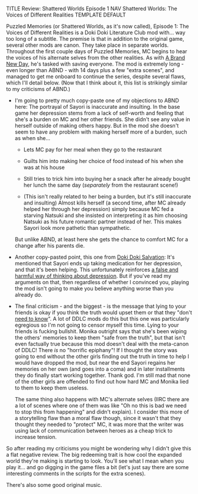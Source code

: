 TITLE Review: Shattered Worlds Episode 1
NAV Shattered Worlds: The Voices of Different Realities
TEMPLATE DEFAULT

Puzzled Memories (or Shattered Worlds, as it's now called), Episode 1: The Voices of Different Realities is a Doki Doki Literature Club mod with... way too long of a subtitle. The premise is that in addition to the original game, several other mods are canon. They take place in separate worlds. Throughout the first couple days of Puzzled Memories, MC begins to hear the voices of his alternate selves from the other realities. As with [A Brand New Day](a_brand_new_day), he's tasked with saving everyone. The mod is extremely long - even longer than ABND - with 14 days plus a few "extra scenes", and managed to get me onboard to continue the series, despite several flaws, which I'll detail below. (Now that I think about it, this list is strikingly similar to my criticisms of ABND.)

* I'm going to pretty much copy-paste one of my objections to ABND here: The portrayal of Sayori is inaccurate and insulting. In the base game her depression stems from a lack of self-worth and feeling that she's a burden on MC and her other friends. She didn't see any value in herself outside of making others happy. But in the mod she doesn't seem to have any problem with making herself more of a burden, such as when she...

	* Lets MC pay for her meal when they go to the restaurant

	* Guilts him into making her choice of food instead of his when she was at his house

	* Still tries to trick him into buying her a snack after he already bought her lunch the same day (*separately* from the restaurant scene!)

	* (This isn't really related to her being a burden, but it's still inaccurate and insulting) Almost kills herself (a second time, after MC already helped her through her depression) simply because MC fed a starving Natsuki and she insisted on interpreting it as him choosing Natsuki as his future romantic partner instead of her. This makes Sayori look more pathetic than sympathetic.

	But unlike ABND, at least here she gets the chance to comfort MC for a change after <span class="spoiler">his parents die</span>.

* Another copy-pasted point, this one from [Doki Doki Salvation](salvation): It's mentioned that Sayori ends up taking medication for her depression, and that it's been helping. This unfortunately reinforces [a false and harmful way of thinking about depression](/protagonism/mental_health). But if you've read my arguments on that, then regardless of whether I convinced you, playing the mod isn't going to make you believe anything worse than you already do.

* The final criticism - and the biggest - is the message that lying to your friends is okay if you think the truth would upset them or that they "don't [need to know](/protagonism/need_to_know)". A lot of DDLC mods do this but this one was particularly egregious so I'm not going to censor myself this time. Lying to your friends is fucking bullshit. Monika outright says that she's been wiping the others' memories to keep them "safe from the truth", but that isn't even factually true because this mod doesn't deal with the meta-canon of DDLC! There *is* no "horrific epiphany"! If I thought the story was going to end without the other girls finding out the truth in time to help I would have dropped the mod, but <span class="spoiler">near the end Sayori regains her memories on her own (and goes into a coma) and in later installments they do finally start working together. Thank god. I'm still mad that none of the other girls are offended to find out how hard MC and Monika lied to them to keep them useless.</span>

	The same thing also happens with MC's alternate selves (IIRC there are a lot of scenes where one of them was like "Oh no this is bad we need to stop this from happening" and didn't explain). I consider this more of a storytelling flaw than a moral flaw though, since it wasn't that they thought they needed to "protect" MC, it was more that the writer was using lack of communication between heroes as a cheap trick to increase tension.

So after reading my criticisms you might be wondering why I didn't give this a flat negative review. The big redeeming trait is how cool the expanded world they're making is starting to look. You'll see what I mean when you play it... and go digging in the game files a bit (let's just say there are some interesting comments in the scripts for the extra scenes).

There's also some good original music.
